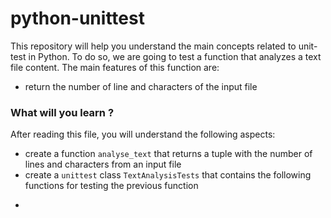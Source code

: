 # python-unittest  
This repository will help you understand the main concepts related to unit-test in Python. 
To do so, we are going to test a function that analyzes a text file content. The main features 
of this function are:
* return the number of line and characters of the input file  

### What will you learn ?
After reading this file, you will understand the following aspects:
* create a function ``analyse_text`` that returns a tuple with the number of lines and characters from an input file
* create a ``unittest`` class ``TextAnalysisTests`` that contains the following functions for testing the previous function
- 
